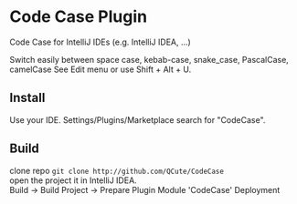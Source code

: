 # Code Case Plugin
Code Case for IntelliJ IDEs (e.g. IntelliJ IDEA, ...)  

Switch easily between space case, kebab-case, snake_case, PascalCase, camelCase See Edit menu or use Shift + Alt + U.  

## Install
Use your IDE. Settings/Plugins/Marketplace search for "CodeCase".  

## Build
clone repo ``` git clone http://github.com/QCute/CodeCase ```  
open the project it in IntelliJ IDEA.  
Build -> Build Project -> Prepare Plugin Module 'CodeCase' Deployment  
